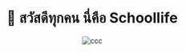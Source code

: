<h1 align="center">🙏 สวัสดีทุกคน นี่คือ Schoollife </h1>

<p align="center"> <img src="https://cdn.discordapp.com/attachments/901560603104124969/974703198256386168/02.png?width=954&height=559" alt="ccc" /> </p>
